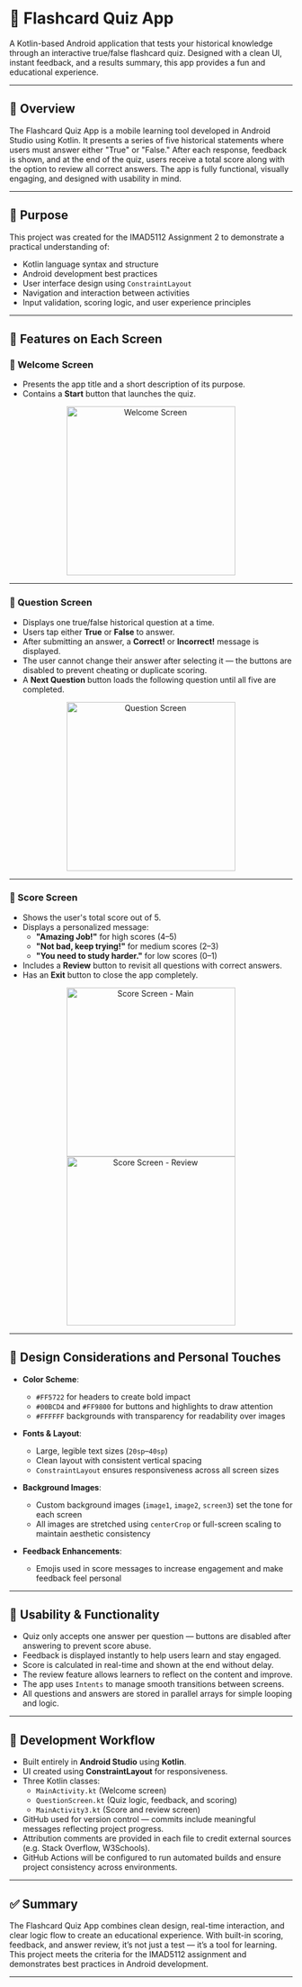# 🧠 Flashcard Quiz App

A Kotlin-based Android application that tests your historical knowledge through an interactive true/false flashcard quiz. Designed with a clean UI, instant feedback, and a results summary, this app provides a fun and educational experience.

---

## 📘 Overview

The Flashcard Quiz App is a mobile learning tool developed in Android Studio using Kotlin. It presents a series of five historical statements where users must answer either "True" or "False." After each response, feedback is shown, and at the end of the quiz, users receive a total score along with the option to review all correct answers. The app is fully functional, visually engaging, and designed with usability in mind.

---

## 🎯 Purpose

This project was created for the IMAD5112 Assignment 2 to demonstrate a practical understanding of:

- Kotlin language syntax and structure  
- Android development best practices  
- User interface design using `ConstraintLayout`  
- Navigation and interaction between activities  
- Input validation, scoring logic, and user experience principles  

---

## 📱 Features on Each Screen

### 🔹 Welcome Screen
- Presents the app title and a short description of its purpose.
- Contains a **Start** button that launches the quiz.

<p align="center">
  <img src="https://github.com/user-attachments/assets/4bbc134b-70f7-4a47-801e-14f7f7a248bd" alt="Welcome Screen" width="300"/>
</p>

---

### 🔹 Question Screen
- Displays one true/false historical question at a time.
- Users tap either **True** or **False** to answer.
- After submitting an answer, a **Correct!** or **Incorrect!** message is displayed.
- The user cannot change their answer after selecting it — the buttons are disabled to prevent cheating or duplicate scoring.
- A **Next Question** button loads the following question until all five are completed.

<p align="center">
  <img src="https://github.com/user-attachments/assets/f9eaffe5-71f8-4d90-afc5-e6444447bd75" alt="Question Screen" width="300"/>
</p>

---

### 🔹 Score Screen
- Shows the user's total score out of 5.
- Displays a personalized message:
  - **"Amazing Job!"** for high scores (4–5)
  - **"Not bad, keep trying!"** for medium scores (2–3)
  - **"You need to study harder."** for low scores (0–1)
- Includes a **Review** button to revisit all questions with correct answers.
- Has an **Exit** button to close the app completely.

<p align="center">
  <img src="https://github.com/user-attachments/assets/7392095c-416a-42b8-9efc-59eae2bb5c81" alt="Score Screen - Main" width="300"/>
  <img src="https://github.com/user-attachments/assets/e75340be-765f-48f5-be78-c93d0e8d5a4d" alt="Score Screen - Review" width="300"/>
</p>

---

## 🎨 Design Considerations and Personal Touches

- **Color Scheme**:
  - `#FF5722` for headers to create bold impact  
  - `#00BCD4` and `#FF9800` for buttons and highlights to draw attention  
  - `#FFFFFF` backgrounds with transparency for readability over images  

- **Fonts & Layout**:
  - Large, legible text sizes (`20sp`–`40sp`)  
  - Clean layout with consistent vertical spacing  
  - `ConstraintLayout` ensures responsiveness across all screen sizes  

- **Background Images**:
  - Custom background images (`image1`, `image2`, `screen3`) set the tone for each screen  
  - All images are stretched using `centerCrop` or full-screen scaling to maintain aesthetic consistency  

- **Feedback Enhancements**:
  - Emojis used in score messages to increase engagement and make feedback feel personal  

---

## 🔁 Usability & Functionality

- Quiz only accepts one answer per question — buttons are disabled after answering to prevent score abuse.
- Feedback is displayed instantly to help users learn and stay engaged.
- Score is calculated in real-time and shown at the end without delay.
- The review feature allows learners to reflect on the content and improve.
- The app uses `Intents` to manage smooth transitions between screens.
- All questions and answers are stored in parallel arrays for simple looping and logic.

---

## 🔧 Development Workflow

- Built entirely in **Android Studio** using **Kotlin**.
- UI created using **ConstraintLayout** for responsiveness.
- Three Kotlin classes:
  - `MainActivity.kt` (Welcome screen)  
  - `QuestionScreen.kt` (Quiz logic, feedback, and scoring)  
  - `MainActivity3.kt` (Score and review screen)  
- GitHub used for version control — commits include meaningful messages reflecting project progress.
- Attribution comments are provided in each file to credit external sources (e.g. Stack Overflow, W3Schools).
- GitHub Actions will be configured to run automated builds and ensure project consistency across environments.

---

## ✅ Summary

The Flashcard Quiz App combines clean design, real-time interaction, and clear logic flow to create an educational experience. With built-in scoring, feedback, and answer review, it’s not just a test — it’s a tool for learning. This project meets the criteria for the IMAD5112 assignment and demonstrates best practices in Android development.

---

